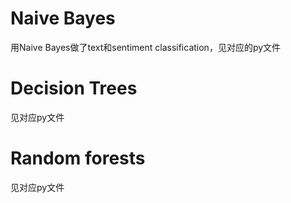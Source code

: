 # Naive Bayes
用Naive Bayes做了text和sentiment classification，见对应的py文件

# Decision Trees
见对应py文件

# Random forests
见对应py文件